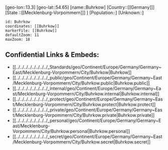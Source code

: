 ﻿---
location: [54.65,13.3]
mapzoom: [7,12] 
mapmarker: city 
type: City
tags:
- geo/City


SpocWebEntityId: 29405
isDeleted: false
confidential: public

---
[geo-lon::13.3]
[geo-lat::54.65]
[name::Buhrkow]
[Country::[[Germany]]]
[State ::[[Mecklenburg-Vorpommern]]] ]
[Population::]
[Unknown::]


```leaflet
id: Buhrkow
coordinates: [[Buhrkow]]
markerFile: [[Buhrkow]]
defaultZoom: 11 
maxZoom: 18
```


## Confidential Links & Embeds: 
- [[../../../../../../../../_Standards/geo/Continent/Europe/Germany/Germany~East/Mecklenburg-Vorpommern/City/Buhrkow|Buhrkow]] 
- [[../../../../../../../../_public/geo/Continent/Europe/Germany/Germany~East/Mecklenburg-Vorpommern/City/Buhrkow.public|Buhrkow.public]] 
- [[../../../../../../../../_internal/geo/Continent/Europe/Germany/Germany~East/Mecklenburg-Vorpommern/City/Buhrkow.internal|Buhrkow.internal]] 
- [[../../../../../../../../_protect/geo/Continent/Europe/Germany/Germany~East/Mecklenburg-Vorpommern/City/Buhrkow.protect|Buhrkow.protect]] 
- [[../../../../../../../../_private/geo/Continent/Europe/Germany/Germany~East/Mecklenburg-Vorpommern/City/Buhrkow.private|Buhrkow.private]] 
- [[../../../../../../../../_personal/geo/Continent/Europe/Germany/Germany~East/Mecklenburg-Vorpommern/City/Buhrkow.personal|Buhrkow.personal]] 
- [[../../../../../../../../_secret/geo/Continent/Europe/Germany/Germany~East/Mecklenburg-Vorpommern/City/Buhrkow.secret|Buhrkow.secret]] 
